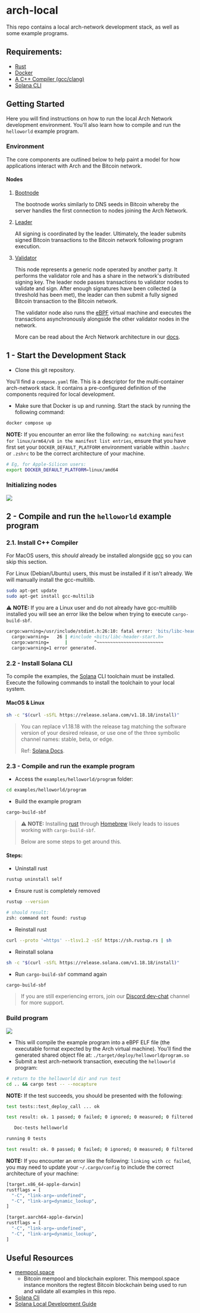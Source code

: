 # arch-local

This repo contains a local arch-network development stack, as well as some example programs.

## Requirements:
- [Rust]
- [Docker]
- [A C++ Compiler (gcc/clang)](#21-install-c-compiler)
- [Solana CLI](#22---install-solana-cli)

## Getting Started

Here you will find instructions on how to run the local Arch Network development environment. You'll also learn how to compile and run the `helloworld` example program.

### Environment
The core components are outlined below to help paint a model for how applications interact with Arch and the Bitcoin network.

#### Nodes
1. [Bootnode]

    The bootnode works similarly to DNS seeds in Bitcoin whereby the server handles the first connection to nodes joining the Arch Network.

2. [Leader]

    All signing is coordinated by the leader. Ultimately, the leader submits signed Bitcoin transactions to the Bitcoin network following program execution.
    
3. [Validator]
  
    This node represents a generic node operated by another party. It performs the validator role and has a share in the network's distributed signing key. The leader node passes transactions to validator nodes to validate and sign. After enough signatures have been collected (a threshold has been met), the leader can then submit a fully signed Bitcoin transaction to the Bitcoin network.

    The validator node also runs the [eBPF] virtual machine and executes the transactions asynchronously alongside the other validator nodes in the network.
    
    More can be read about the Arch Network architecture in our [docs].

## 1 - Start the Development Stack
- Clone this git repository. 

You'll find a `compose.yaml` file. This is a descriptor for the multi-container arch-network stack. It contains a pre-configured definition of the components required for local development.
- Make sure that Docker is up and running. Start the stack by running the following command:
```bash
docker compose up
```

**NOTE:** If you encounter an error like the following: `no matching manifest for linux/arm64/v8 in the manifest list entries`, ensure that you have first set your `DOCKER_DEFAULT_PLATFORM` environment variable within `.bashrc` or `.zshrc` to be the correct architecture of your machine. 

```bash
# Eg, for Apple-Silicon users:
export DOCKER_DEFAULT_PLATFORM=linux/amd64
```

### Initializing nodes
![](.readme_assets/docker-init.gif)

## 2 - Compile and run the `helloworld` example program

### 2.1. Install C++ Compiler
For MacOS users, this *should* already be installed alongside [gcc] so you can skip this section.

For Linux (Debian/Ubuntu) users, this must be installed if it isn't already. We will manually install the gcc-multilib.
```bash
sudo apt-get update
sudo apt-get install gcc-multilib
```

⚠️ **NOTE:** If you are a Linux user and do not already have gcc-multilib installed you will see an error like the below when trying to execute `cargo-build-sbf`.

```bash
cargo:warning=/usr/include/stdint.h:26:10: fatal error: 'bits/libc-header-start.h' file not found
  cargo:warning=   26 | #include <bits/libc-header-start.h>
  cargo:warning=      |          ^~~~~~~~~~~~~~~~~~~~~~~~~~
  cargo:warning=1 error generated.
```

### 2.2 - Install Solana CLI
To compile the examples, the [Solana] CLI toolchain must be installed. Execute the following commands to install the toolchain to your local system.

#### MacOS & Linux

```bash
sh -c "$(curl -sSfL https://release.solana.com/v1.18.18/install)"
```

> You can replace v1.18.18 with the release tag matching the software version of your desired release, or use one of the three symbolic channel names: stable, beta, or edge. 
>
> Ref: [Solana Docs].

### 2.3 - Compile and run the example program
- Access the `examples/helloworld/program` folder:
```bash
cd examples/helloworld/program
```
- Build the example program
```bash
cargo-build-sbf
```

> ⚠️ **NOTE:** Installing [rust] through [Homebrew] likely leads to issues working with `cargo-build-sbf`. 
>
> Below are some steps to get around this.

#### Steps:

- Uninstall rust
```bash
rustup uninstall self
```

- Ensure rust is completely removed
```bash
rustup --version

# should result:
zsh: command not found: rustup
```

- Reinstall rust
```bash
curl --proto '=https' --tlsv1.2 -sSf https://sh.rustup.rs | sh
```

- Reinstall solana
```bash
sh -c "$(curl -sSfL https://release.solana.com/v1.18.18/install)"
```

- Run `cargo-build-sbf` command again
```bash
cargo-build-sbf
```

> If you are still experiencing errors, join our [Discord dev-chat] channel for more support.

### Build program
![](.readme_assets/helloworld-build.gif)

- This will compile the example program into a eBPF ELF file (the executable format expected by the Arch virtual machine). You'll find the generated shared object file at: `./target/deploy/helloworldprogram.so`
- Submit a test arch-network transaction, executing the `helloworld` program:
```bash
# return to the helloworld dir and run test
cd .. && cargo test -- --nocapture
```

**NOTE:** If the test succeeds, you should be presented with the following:
```bash
test tests::test_deploy_call ... ok

test result: ok. 1 passed; 0 failed; 0 ignored; 0 measured; 0 filtered out; finished in 77.21s

   Doc-tests helloworld

running 0 tests

test result: ok. 0 passed; 0 failed; 0 ignored; 0 measured; 0 filtered out; finished in 0.00s
```

**NOTE:** If you encounter an error like the following: `linking with cc failed`, you may need to update your `~/.cargo/config` to include the correct architecture of your machine:
```bash
[target.x86_64-apple-darwin]
rustflags = [
  "-C", "link-arg=-undefined",
  "-C", "link-arg=dynamic_lookup",
]

[target.aarch64-apple-darwin]
rustflags = [
  "-C", "link-arg=-undefined",
  "-C", "link-arg=dynamic_lookup",
]
```

## Useful Resources

- [mempool.space] 
   -  Bitcoin mempool and blockchain explorer. This mempool.space instance monitors the regtest Bitcoin blockchain being used to run and validate all examples in this repo.
- [Solana Cli]
- [Solana Local Development Guide]


[gcc]: https://gcc.gnu.org/
[docs]: https://docs.arch.network
[Rust]: https://www.rust-lang.org/
[ebpf]: https://ebpf.io/
[Docker]: https://www.docker.com/
[Homebrew]: https://brew.sh/
[Solana]: https://github.com/solana-labs/solana
[Solana Docs]: https://docs.solanalabs.com/cli/install#macos--linux
[Solana Cli]: https://docs.solanalabs.com/cli/install
[Solana Local Development Guide]: https://solana.com/developers/guides/getstarted/setup-local-development
[Bootnode]: ./compose.yaml#L2
[Leader]: ./compose.yaml#L19
[Validator]: ./compose.yaml#L51
[Discord dev-chat]: https://discord.com/channels/1241112027963986001/1270921925991989268
[mempool.space]: https://mempool.dev.aws.archnetwork.xyz 
